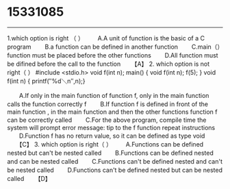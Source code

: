 ﻿# 15331085


---

 1.which option is right （     ）
　　A.A unit of function is the basic of a C program
　　B.a function can be defined in another function
　　C.main（）function must be placed before the other functions
　　D.All function must be difined before the call to the function 
　　【A】
2. which option is not right（     ）
#include <stdio.h>
void f(int n);
 main() { 
void f(int n);
f(5);
}
void f(int n)
{ printf(″%d＼n″,n);}

　　A.If only in the main function of function f, only in the main function calls the function correctly f
　　B.If function f is defined in front of the main function , in the main function and then the other functions function f can be correctly called 
　　C.For the above program, compile time the system will prompt error message: tip to the f function repeat instructions
　　D.Function f has no return value, so it can be  defined as type void
　　【C】
3. which option is right（     ）
　　A.Functions  can be defined nested but can't be nested called
　　B.Functions  can be defined nested and can be nested called
　　C.Functions  can't be defined nested and can't be nested called
　　D.Functions  can't be defined nested but can be nested called
　　【D】







